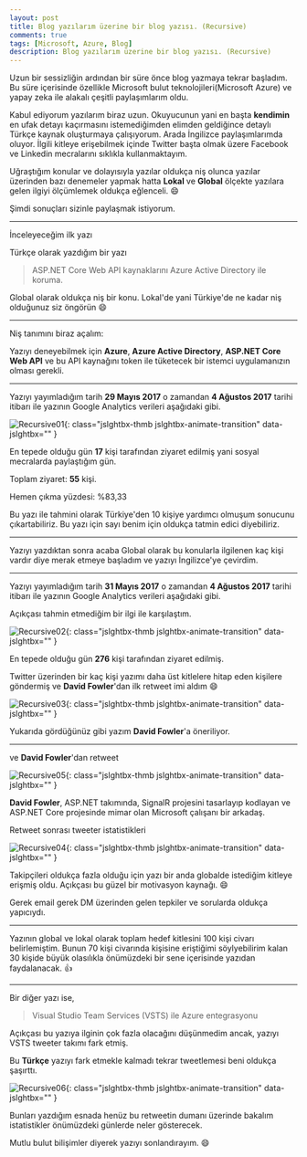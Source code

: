 ```yaml
---
layout: post
title: Blog yazılarım üzerine bir blog yazısı. (Recursive)
comments: true
tags: [Microsoft, Azure, Blog]
description: Blog yazılarım üzerine bir blog yazısı. (Recursive)
---
```


Uzun bir sessizliğin ardından bir süre önce blog yazmaya tekrar başladım.
Bu süre içerisinde özellikle Microsoft bulut teknolojileri(Microsoft Azure) ve yapay zeka ile alakalı çeşitli paylaşımlarım oldu.

Kabul ediyorum yazılarım biraz uzun. Okuyucunun yani en başta **kendimin** en ufak detayı kaçırmasını istemediğimden elimden geldiğince detaylı Türkçe kaynak oluşturmaya çalışıyorum. Arada İngilizce paylaşımlarımda oluyor. İlgili kitleye erişebilmek içinde Twitter başta olmak üzere Facebook ve Linkedin mecralarını sıklıkla kullanmaktayım.

Uğraştığım konular ve dolayısıyla yazılar oldukça niş olunca yazılar üzerinden bazı denemeler yapmak hatta **Lokal** ve **Global** ölçekte yazılara gelen ilgiyi ölçümlemek oldukça eğlenceli. 😄

Şimdi sonuçları sizinle paylaşmak istiyorum.

-----

İnceleyeceğim ilk yazı

Türkçe olarak yazdığım bir yazı

> ASP.NET Core Web API kaynaklarını Azure Active Directory ile koruma.

Global olarak oldukça niş bir konu. Lokal'de yani Türkiye'de ne kadar niş olduğunuz siz öngörün 😄

-----

Niş tanımını biraz açalım:

Yazıyı deneyebilmek için **Azure**, **Azure Active Directory**, **ASP.NET Core Web API** ve bu API kaynağını token ile tüketecek bir istemci uygulamanızın olması gerekli.

-----

Yazıyı yayımladığım tarih **29 Mayıs 2017** o zamandan **4 Ağustos 2017** tarihi itibarı ile yazının Google Analytics verileri aşağıdaki gibi.

![Recursive01](/assets/images/posts/2017080401/sc01.png){: class="jslghtbx-thmb jslghtbx-animate-transition"  data-jslghtbx="" }

En tepede olduğu gün **17** kişi tarafından ziyaret edilmiş yani sosyal mecralarda paylaştığım gün.

Toplam ziyaret: **55** kişi.

Hemen çıkma yüzdesi: %83,33

Bu yazı ile tahmini olarak Türkiye'den 10 kişiye yardımcı olmuşum sonucunu çıkartabiliriz. Bu yazı için sayı benim için oldukça tatmin edici diyebiliriz.

-----

Yazıyı yazdıktan sonra acaba Global olarak bu konularla ilgilenen kaç kişi vardır diye merak etmeye başladım ve yazıyı İngilizce'ye çevirdim. 

-----

Yazıyı yayımladığım tarih **31 Mayıs 2017** o zamandan **4 Ağustos 2017** tarihi itibarı ile yazının Google Analytics verileri aşağıdaki gibi.

Açıkçası tahmin etmediğim bir ilgi ile karşılaştım. 

![Recursive02](/assets/images/posts/2017080401/sc02.png){: class="jslghtbx-thmb jslghtbx-animate-transition"  data-jslghtbx="" }

En tepede olduğu gün **276** kişi tarafından ziyaret edilmiş.

Twitter üzerinden bir kaç kişi yazımı daha üst kitlelere hitap eden kişilere göndermiş ve **David Fowler**'dan ilk retweet imi aldım 😄

![Recursive03](/assets/images/posts/2017080401/sc03.png){: class="jslghtbx-thmb jslghtbx-animate-transition"  data-jslghtbx="" }

Yukarıda gördüğünüz gibi yazım **David Fowler**'a öneriliyor.

-----

ve **David Fowler**'dan retweet

![Recursive05](/assets/images/posts/2017080401/sc05.png){: class="jslghtbx-thmb jslghtbx-animate-transition"  data-jslghtbx="" }

**David Fowler**, ASP.NET takımında, SignalR projesini tasarlayıp kodlayan ve ASP.NET Core projesinde mimar olan Microsoft çalışanı bir arkadaş.

Retweet sonrası tweeter istatistikleri

![Recursive04](/assets/images/posts/2017080401/sc04.png){: class="jslghtbx-thmb jslghtbx-animate-transition"  data-jslghtbx="" }

Takipçileri oldukça fazla olduğu için yazı bir anda globalde istediğim kitleye erişmiş oldu. Açıkçası bu güzel bir motivasyon kaynağı. 😄

Gerek email gerek DM üzerinden gelen tepkiler ve sorularda oldukça yapıcıydı.

-----

Yazının global ve lokal olarak toplam hedef kitlesini 100 kişi civarı belirlemiştim. 
Bunun 70 kişi civarında kişisine eriştiğimi söylyebilirim kalan 30 kişide büyük olasılıkla önümüzdeki bir sene içerisinde yazıdan faydalanacak. 👍

-----

Bir diğer yazı ise,

> Visual Studio Team Services (VSTS) ile Azure entegrasyonu

Açıkçası bu yazıya ilginin çok fazla olacağını düşünmedim ancak, yazıyı VSTS tweeter takımı fark etmiş.

Bu **Türkçe** yazıyı fark etmekle kalmadı tekrar tweetlemesi beni oldukça şaşırttı.

![Recursive06](/assets/images/posts/2017080401/sc06.png){: class="jslghtbx-thmb jslghtbx-animate-transition"  data-jslghtbx="" }

Bunları yazdığım esnada henüz bu retweetin dumanı üzerinde bakalım istatistikler önümüzdeki günlerde neler gösterecek. 


Mutlu bulut bilişimler diyerek yazıyı sonlandırayım. 😄